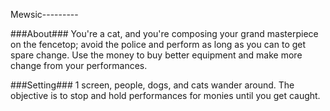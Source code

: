 Mewsic---------


###About###
You're a cat, and you're composing your grand masterpiece on the fencetop; avoid the police and perform as long as you can to get spare change. Use the money to buy better equipment and make more change from your performances.


###Setting###
1 screen, people, dogs, and cats wander around. The objective is to stop and hold performances for monies until you get caught.